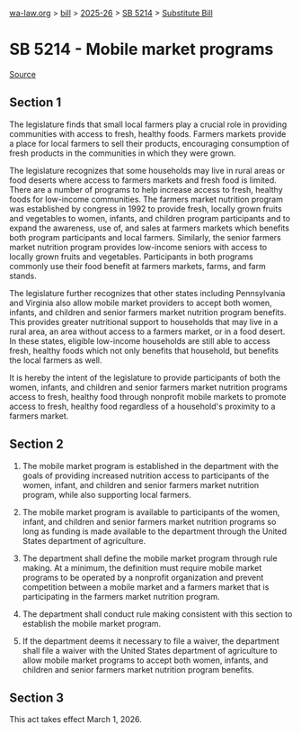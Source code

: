 [wa-law.org](/) > [bill](/bill/) > [2025-26](/bill/2025-26/) > [SB 5214](/bill/2025-26/sb/5214/) > [Substitute Bill](/bill/2025-26/sb/5214/S/)

# SB 5214 - Mobile market programs

[Source](http://lawfilesext.leg.wa.gov/biennium/2025-26/Pdf/Bills/Senate%20Bills/5214-S.pdf)

## Section 1
The legislature finds that small local farmers play a crucial role in providing communities with access to fresh, healthy foods. Farmers markets provide a place for local farmers to sell their products, encouraging consumption of fresh products in the communities in which they were grown.

The legislature recognizes that some households may live in rural areas or food deserts where access to farmers markets and fresh food is limited. There are a number of programs to help increase access to fresh, healthy foods for low-income communities. The farmers market nutrition program was established by congress in 1992 to provide fresh, locally grown fruits and vegetables to women, infants, and children program participants and to expand the awareness, use of, and sales at farmers markets which benefits both program participants and local farmers. Similarly, the senior farmers market nutrition program provides low-income seniors with access to locally grown fruits and vegetables. Participants in both programs commonly use their food benefit at farmers markets, farms, and farm stands.

The legislature further recognizes that other states including Pennsylvania and Virginia also allow mobile market providers to accept both women, infants, and children and senior farmers market nutrition program benefits. This provides greater nutritional support to households that may live in a rural area, an area without access to a farmers market, or in a food desert. In these states, eligible low-income households are still able to access fresh, healthy foods which not only benefits that household, but benefits the local farmers as well.

It is hereby the intent of the legislature to provide participants of both the women, infants, and children and senior farmers market nutrition programs access to fresh, healthy food through nonprofit mobile markets to promote access to fresh, healthy food regardless of a household's proximity to a farmers market.

## Section 2
1. The mobile market program is established in the department with the goals of providing increased nutrition access to participants of the women, infant, and children and senior farmers market nutrition program, while also supporting local farmers.

2. The mobile market program is available to participants of the women, infant, and children and senior farmers market nutrition programs so long as funding is made available to the department through the United States department of agriculture.

3. The department shall define the mobile market program through rule making. At a minimum, the definition must require mobile market programs to be operated by a nonprofit organization and prevent competition between a mobile market and a farmers market that is participating in the farmers market nutrition program.

4. The department shall conduct rule making consistent with this section to establish the mobile market program.

5. If the department deems it necessary to file a waiver, the department shall file a waiver with the United States department of agriculture to allow mobile market programs to accept both women, infants, and children and senior farmers market nutrition program benefits.

## Section 3
This act takes effect March 1, 2026.
